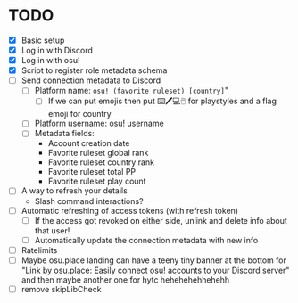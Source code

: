 # TODO
- [x] Basic setup
- [x] Log in with Discord
- [x] Log in with osu!
- [x] Script to register role metadata schema
- [ ] Send connection metadata to Discord
	- [ ] Platform name: `osu! (favorite ruleset) [country]`"
		- [ ] If we can put emojis then put ⌨️🖊️💻🖱️ for playstyles and a flag emoji for country
	- [ ] Platform username: osu! username
	- [ ] Metadata fields:
		- Account creation date
		- Favorite ruleset global rank
		- Favorite ruleset country rank
		- Favorite ruleset total PP
		- Favorite ruleset play count
- [ ] A way to refresh your details
	- Slash command interactions?
- [ ] Automatic refreshing of access tokens (with refresh token)
	- [ ] If the access got revoked on either side, unlink and delete info about that user!
	- [ ] Automatically update the connection metadata with new info
- [ ] Ratelimits
- [ ] Maybe osu.place landing can have a teeny tiny banner at the bottom for "Link by osu.place: Easily connect osu! accounts to your Discord server" and then maybe another one for hytc hehehehehhehehh
- [ ] remove skipLibCheck